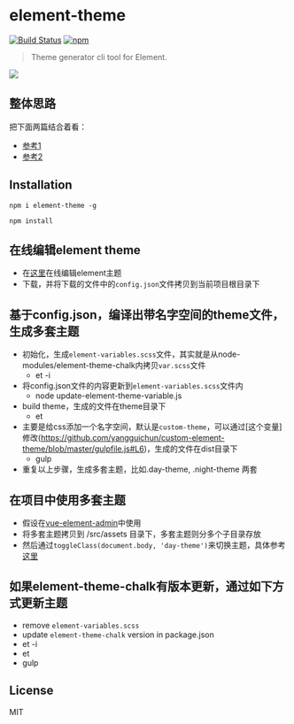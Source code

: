 # element-theme
[![Build Status](https://travis-ci.org/ElementUI/element-theme.svg?branch=master)](https://travis-ci.org/ElementUI/element-theme)
[![npm](https://img.shields.io/npm/v/element-theme.svg)](https://www.npmjs.com/package/element-theme)

> Theme generator cli tool for Element.

![](./media/element.gif)

## 整体思路
把下面两篇结合着看：
- [参考1](https://panjiachen.gitee.io/vue-element-admin-site/zh/guide/advanced/theme.html#多套主题换肤)
- [参考2](https://juejin.im/post/593121aa0ce4630057f70d35)


## Installation
```shell
npm i element-theme -g

npm install
```

## 在线编辑element theme
- 在[这里](https://element.eleme.cn/#/zh-CN/theme)在线编辑element主题
- 下载，并将下载的文件中的`config.json`文件拷贝到当前项目根目录下

## 基于config.json，编译出带名字空间的theme文件，生成多套主题
- 初始化，生成`element-variables.scss`文件，其实就是从node-modules/element-theme-chalk内拷贝`var.scss`文件
  - et -i
- 将config.json文件的内容更新到`element-variables.scss`文件内
  - node update-element-theme-variable.js
- build theme，生成的文件在theme目录下
  - et
- 主要是给css添加一个名字空间，默认是`custom-theme`，可以通过[这个变量]修改(https://github.com/yangguichun/custom-element-theme/blob/master/gulpfile.js#L6)，生成的文件在dist目录下
  - gulp
- 重复以上步骤，生成多套主题，比如.day-theme, .night-theme 两套

## 在项目中使用多套主题
- 假设在[vue-element-admin](https://github.com/PanJiaChen/vue-element-admin)中使用
- 将多套主题拷贝到 /src/assets 目录下，多套主题则分多个子目录存放
- 然后通过`toggleClass(document.body, 'day-theme')`来切换主题，具体参考[这里](https://github.com/PanJiaChen/vue-element-admin/blob/master/src/views/theme/index.vue#L97)


## 如果element-theme-chalk有版本更新，通过如下方式更新主题
- remove `element-variables.scss`
- update `element-theme-chalk` version in package.json
- et -i
- et
- gulp

## License
MIT
